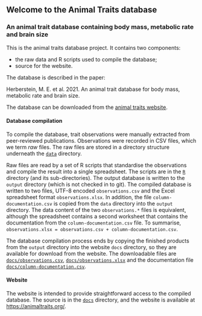 ## Welcome to the Animal Traits database

### An animal trait database containing body mass, metabolic rate and brain size

This is the animal traits database project. It contains two components: 

- the raw data and R scripts used to compile the database; 
- source for the website. 

The database is described in the paper:

Herberstein, M. E. et al. 2021. An animal trait database for body mass, metabolic rate and brain size.

The database can be downloaded from the [animal traits website](https://animaltraits.org/).

#### Database compilation

To compile the database, trait observations were manually extracted from peer-reviewed publications. Observations were recorded in CSV files, which we term _raw_ files. The raw files are stored in a directory structure underneath the [`data`](data) directory.

Raw files are read by a set of R scripts that standardise the observations and compile the result into a single spreadsheet. The scripts are in the [`R`](R) directory (and its sub-directories). The output database is written to the `output` directory (which is not checked in to git). The compiled database is written to two files, UTF-8 encoded `observations.csv` and the Excel spreadsheet format `observations.xlsx`. In addition, the file `column-documentation.csv` is copied from the `data` directory into the `output` directory. The data content of the two `observations.*` files is equivalent, although the spreadsheet contains a second worksheet that contains the documentation from the `column-documentation.csv` file. To summarise, `observations.xlsx = observations.csv + column-documentation.csv`.

The database compilation process ends by copying the finished products from the `output` directory into the website `docs` directory, so they are available for download from the website. The downloadable files are [`docs/observations.csv`](docs/observations.csv), [`docs/observations.xlsx`](docs/observations.csv) and the documentation file [`docs/column-documentation.csv`](docs/column-documentation.csv).

#### Website

The website is intended to provide straightforward access to the compiled database. The source is in the [`docs`](docs) directory, and the website is available at https://animaltraits.org/.

